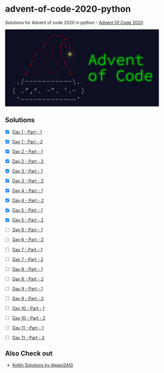 # advent-of-code-2020-python
Solutions for Advent of code 2020 in python - [Advent Of Code 2020](https://adventofcode.com/)

![Thumbnail](https://github.com/kamaravichow/advent-of-code-2020-python/raw/main/images/banner.jpeg)


## Solutions

- [x] [Day 1 - Part - 1](https://github.com/kamaravichow/advent-of-code-2020-python/blob/main/day1/part1.py)
- [x] [Day 1 - Part - 2](https://github.com/kamaravichow/advent-of-code-2020-python/blob/main/day1/part2.py)


- [x] [Day 2 - Part - 1](https://github.com/kamaravichow/advent-of-code-2020-python/blob/main/day2/part1.py)
- [x] [Day 2 - Part - 2](https://github.com/kamaravichow/advent-of-code-2020-python/blob/main/day2/part2.py)


- [x] [Day 3 - Part - 1](https://github.com/kamaravichow/advent-of-code-2020-python/blob/main/day3/part1.py)
- [x] [Day 3 - Part - 2](https://github.com/kamaravichow/advent-of-code-2020-python/blob/main/day3/part2.py)


- [x] [Day 4 - Part - 1](https://github.com/kamaravichow/advent-of-code-2020-python/blob/main/day4/part1.py)
- [x] [Day 4 - Part - 2](https://github.com/kamaravichow/advent-of-code-2020-python/blob/main/day4/part2.py)


- [x] [Day 5 - Part - 1](https://github.com/kamaravichow/advent-of-code-2020-python/blob/main/day5/part1.py)
- [x] [Day 5 - Part - 2](https://github.com/kamaravichow/advent-of-code-2020-python/blob/main/day5/part2.py)


- [ ] [Day 6 - Part - 1](https://github.com/kamaravichow/advent-of-code-2020-python/blob/main/day6/part1.py)
- [ ] [Day 6 - Part - 2](https://github.com/kamaravichow/advent-of-code-2020-python/blob/main/day6/part2.py)


- [ ] [Day 7 - Part - 1](https://github.com/kamaravichow/advent-of-code-2020-python/blob/main/day7/part1.py)
- [ ] [Day 7 - Part - 2](https://github.com/kamaravichow/advent-of-code-2020-python/blob/main/day7/part2.py)

- [ ] [Day 8 - Part - 1](https://github.com/kamaravichow/advent-of-code-2020-python/blob/main/day8/part1.py)
- [ ] [Day 8 - Part - 2](https://github.com/kamaravichow/advent-of-code-2020-python/blob/main/day8/part2.py)

- [ ] [Day 9 - Part - 1](https://github.com/kamaravichow/advent-of-code-2020-python/blob/main/day9/part1.py)
- [ ] [Day 9 - Part - 2](https://github.com/kamaravichow/advent-of-code-2020-python/blob/main/day9/part2.py)

- [ ] [Day 10 - Part - 1](https://github.com/kamaravichow/advent-of-code-2020-python/blob/main/day10/part1.py)
- [ ] [Day 10 - Part - 2](https://github.com/kamaravichow/advent-of-code-2020-python/blob/main/day10/part2.py)

- [ ] [Day 11 - Part - 1](https://github.com/kamaravichow/advent-of-code-2020-python/blob/main/day11/part1.py)
- [ ] [Day 11 - Part - 2](https://github.com/kamaravichow/advent-of-code-2020-python/blob/main/day11/part2.py)




## Also Check out 

- [Kotlin Solutions by @pavi2410](https://github.com/pavi2410/AdventOfCode2020-KT)